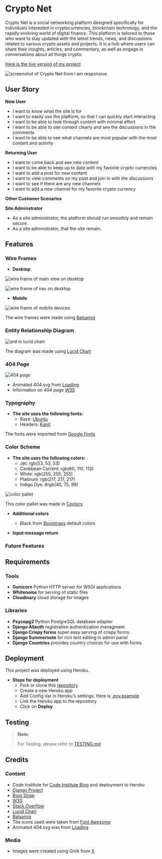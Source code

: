 # Crypto Net

Crypto Net is a social networking platform designed specifically for individuals interested in cryptocurrencies, blockchain technology, and the rapidly evolving world of digital finance. This platform is tailored to those who want to stay updated with the latest trends, news, and discussions related to various crypto assets and projects. It is a hub where users can share their insights, articles, and commentary, as well as engage in conversations about all things crypto.

[Here is the live version of my project](https://cryptonet-0fc8d0019661.herokuapp.com/)

![screenshot of Crypto Net from i am responsive](static/images/readme/resp-header.jpg)

## User Story
**New User**
- I want to know what the site is for
- I want to easily use the platform, so that I can quickly start interacting
- I want to be able to look through content with minimal effort
- I want to be able to see content clearly and see the discussions in the comments
- I want to be able to see what channels are most popular with the most content and activity

**Returning User**
- I want to come back and see new content
- I want to be able to keep up to date with my favorite crypto currencies
- I want to add a post for new content
- I want to view comments on my post and join in with the discussions
- I want to see if there are any new channels
- I want to add a new channel for my favorite crypto currency

**Other Customer Scenarios**

**Site Adminstrator**
- As a site administrator, the platform should run smoothly and remain secure.
- As a site administrator, that the site remain.

## Features

### Wire Frames

- **Desktop**

![wire frame of main view on desktop](static/images/readme/wf-lg-main.jpg)

![wire frame of nav on desktop](static/images/readme/wf-lg-nav.jpg)

- **Mobile**

![wire frame of mobile devices](static/images/readme/wf-md.jpg)

The wire frames were made using [Balsamiq](https://balsamiq.com/)

### Entity Relationship Diagram

![erd in lucid chart](static/images/readme/)

The diagram was made using [Lucid Chart](https://www.lucidchart.com/)

### 404 Page

![404 page](static/images/readme/404-page.jpg)

- Animated 404.svg from [Loading](https://loading.io/)
- Information on 404 page [W3S](https://www.w3schools.com/django/django_404.php)


### Typography

- **The site uses the following fonts:**
  - Base: [Ubuntu](https://fonts.google.com/specimen/Ubuntu)
  - Headers: [Kanit](https://fonts.google.com/specimen/Kanit)

The fonts were imported from [Google Fonts](https://fonts.google.com/)

### Color Scheme

- **The site uses the following colors:**
  - Jet: rgb(53, 53, 53)
  - Caribbean Current: rgb(60, 110, 113)
  - White: rgb(255, 255, 255)
  - Platinum: rgb(217, 217, 217)
  - Indigo Dye: #rgb(40, 75, 99)

![color pallet](static/images/readme/color-pallet.jpg)

This color pallet was made in [Coolors](https://coolors.co)

- **Additional colors**
  - Black from [Bootstraps](https://getbootstrap.com/docs/5.3/utilities/background/) default colors

- **Input message return**

### Future Features

## Requirements

### Tools
- **Gunicorn** Python HTTP server for WSGI applications
- **Whitenoise** for serving of static files
- **Cloudinary** cloud storage for images

### Libraries
- **Psycopg2** Python PostgreSQL database adapter
- **Django Allauth** registration authentication managment
- **Django Crispy forms** super easy serving of crispy forms
- **Django Summernote** for rich text editing in admin panel
- **Django Countries** provides country choices for use with forms


## Deployment
This project was deployed using Heroku.
- **Steps for deployment**
  - Fork or clone this [repository](https://github.com/AndyV773/pp4)
  - Create a new Heroku app
  - Add Config Var in Heroku's settings. Here is [.env.example](https://github.com/AndyV773/pp4/blob/main/.env.example)
  - Link the Heroku app to the repository
  - Click on **Deploy**

## Testing
> **Note:**
>
> For Testing, please refer to [TESTING.md](TESTING.md)

## Credits
### Content

- Code Institute for [Code Institute Blog](https://github.com/Code-Institute-Solutions/blog/) and deployment to Heroku
- [Django Project](https://www.djangoproject.com/)
- [Boot Strap](https://getbootstrap.com/docs/)
- [W3S](https://www.w3schools.com/)
- [Stack Overflow](https://stackoverflow.com/)
- [Lucid Chart](https://www.lucidchart.com/)
- [Balsamiq](https://balsamiq.com/)
- The icons used were taken from [Font Awesome](https://fontawesome.com/)
- Animated 404.svg was from [Loading](https://loading.io/)

### Media

- Images were created using Grok from [X](https://x.com/)
